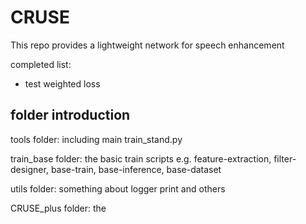 <!--
 * @Author: Okrio
 * @Date: 2022-02-12 11:11:09
 * @LastEditTime: 2022-03-03 00:02:21
 * @LastEditors: Please set LastEditors
 * @Description: CRUSE Network Introdution
 * @FilePath: /CRUSE/README.md
-->
# CRUSE
This repo provides a lightweight network for speech enhancement

completed list:
- test weighted loss

## folder introduction

tools folder: including main train_stand.py  </font>

train_base folder: the basic train scripts e.g. feature-extraction, filter-designer, base-train, base-inference, base-dataset 

utils folder: something about logger print and others

CRUSE_plus folder: the 